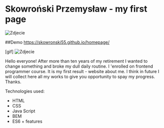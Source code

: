 # Skowroński Przemysław - my first page

<img src="https://i.postimg.cc/MGdDb3Qs/WIN-20221209-13-22-50-Pro.jpg" alt="Zdjecie">



##Demo
https://skowronski55.github.io/homepage/

[gif] <img src="https://i.postimg.cc/GtR5vSnz/Animationfirstpage.gif" alt="Zdjecie">

Hello everyone! After more than ten years of my retirement I wanted to change something and broke my dull daily routine. I 'enrolled on frontend programmer course. It is my first result - website about me. I think in future I will collect here all my works to give you opportunity to spay my progress. Thanks.

Technologies used:
- HTML
- CSS
- Java Script
- BEM
- ES6 + features


